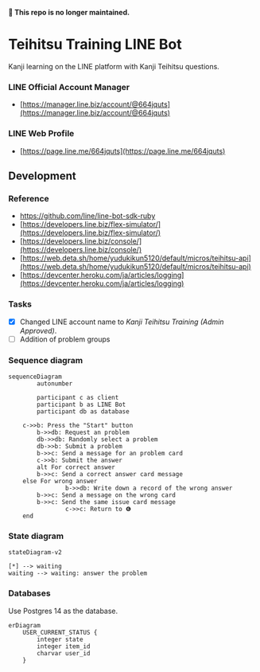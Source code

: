 **🚧 This repo is no longer maintained.**

# Teihitsu Training LINE Bot

Kanji learning on the LINE platform with Kanji Teihitsu questions.

### LINE Official Account Manager

- [https://manager.line.biz/account/@664jquts](https://manager.line.biz/account/@664jquts)

### LINE Web Profile

- [https://page.line.me/664jquts](https://page.line.me/664jquts)

## Development

### Reference 

- https://github.com/line/line-bot-sdk-ruby
- [https://developers.line.biz/flex-simulator/](https://developers.line.biz/flex-simulator/)
- [https://developers.line.biz/console/](https://developers.line.biz/console/)
- [https://web.deta.sh/home/yudukikun5120/default/micros/teihitsu-api](https://web.deta.sh/home/yudukikun5120/default/micros/teihitsu-api)
- [https://devcenter.heroku.com/ja/articles/logging](https://devcenter.heroku.com/ja/articles/logging)

### Tasks

- [x]  Changed LINE account name to _Kanji Teihitsu Training (Admin Approved)_.
- [ ]  Addition of problem groups

### Sequence diagram

```mermaid
sequenceDiagram
		autonumber

		participant c as client
		participant b as LINE Bot
		participant db as database

    c->>b: Press the "Start" button
		b->>db: Request an problem
		db->>db: Randomly select a problem
		db->>b: Submit a problem
		b->>c: Send a message for an problem card
		c->>b: Submit the answer
		alt For correct answer
        b->>c: Send a correct answer card message
    else For wrong answer
				b->>db: Write down a record of the wrong answer
        b->>c: Send a message on the wrong card
        b->>c: Send the same issue card message
				c->>c: Return to ❻
    end
```

### State diagram

```mermaid
stateDiagram-v2

[*] --> waiting
waiting --> waiting: answer the problem

```

### Databases

Use Postgres 14 as the database.

```mermaid
erDiagram
    USER_CURRENT_STATUS {
        integer state
        integer item_id
        charvar user_id
    }
```
